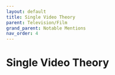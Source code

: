 ```yaml
---
layout: default
title: Single Video Theory 
parent: Television/Film
grand_parent: Notable Mentions
nav_order: 4
---
```


# Single Video Theory